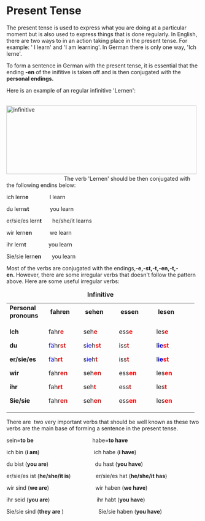 <h1>Present Tense</h1>
<p>The present tense is used to express what you are doing at a particular moment but is also used to express things that is done regularly. In English, there are two ways to in an action taking place in the present tense. For example: ' I learn' and 'I am learning'. In German there is only one way, 'Ich lerne'.&nbsp;</p>
<p>To form a sentence in German with the present tense, it is essential that the ending <strong>-en</strong> of the inifitive is taken off and is then conjugated with the <strong>personal endings.</strong></p>
<p>Here is an example of an regular infinitive 'Lernen':&nbsp; &nbsp;&nbsp;</p>
<p>&nbsp; &nbsp; &nbsp; &nbsp; &nbsp; &nbsp; &nbsp; &nbsp; <img src="https://www.learn-german-smarter.com/wp-content/uploads/2015/06/Bildschirmfoto-2015-04-20-um-17.11.52.png" alt="infinitive" width="495" height="179" />
 &nbsp; &nbsp; &nbsp; &nbsp; &nbsp; &nbsp; &nbsp; &nbsp; &nbsp; &nbsp; &nbsp; &nbsp; &nbsp;&nbsp; &nbsp; &nbsp; &nbsp;&nbsp; &nbsp; &nbsp; &nbsp; The verb 'Lernen' should be then conjugated with the following endins below:</p>
<p>ich lern<strong>e</strong>&nbsp; &nbsp; &nbsp; &nbsp; &nbsp; &nbsp; &nbsp; I learn</p>
<p>du lern<strong>st&nbsp;</strong> &nbsp; &nbsp; &nbsp; &nbsp; &nbsp; &nbsp; you learn</p>
<p>er/sie/es lern<strong>t</strong>&nbsp; &nbsp; &nbsp; &nbsp;he/she/it learns&nbsp;</p>
<p>wir lern<strong>en&nbsp;</strong> &nbsp; &nbsp; &nbsp; &nbsp; &nbsp; we learn&nbsp;</p>
<p>ihr lern<strong>t&nbsp;</strong> &nbsp; &nbsp; &nbsp; &nbsp; &nbsp; &nbsp; &nbsp;you learn</p>
<p>Sie/sie lern<strong>en</strong>&nbsp; &nbsp; &nbsp; &nbsp;you learn&nbsp;</p>
<p>Most of the verbs are conjugated with the endings,<strong>-e,-st,-t,-en,-t,-en.&nbsp;</strong>However, there are some irregular verbs that doesn't follow the pattern above. Here are some useful irregular verbs:</p>
<table style="width: 490px;" cellspacing="1" cellpadding="yes"><caption><strong>Infinitive </strong></caption>
<tbody>
<tr style="height: 32px;">
<td style="width: 89px; height: 32px;"><strong>Personal pronouns&nbsp;</strong></td>
<td style="width: 84px; height: 32px;">&nbsp;<strong>fahren</strong></td>
<td style="width: 88px; height: 32px;">&nbsp;<strong>sehen</strong></td>
<td style="width: 96px; height: 32px;">&nbsp;<strong>essen</strong></td>
<td style="width: 112px; height: 32px;">&nbsp;<strong>lesen</strong></td>
</tr>
<tr style="height: 152.95px;">
<td style="width: 89px; height: 152.95px;">
<p><strong>Ich&nbsp;</strong></p>
<p><strong>du&nbsp;</strong></p>
<p><strong>er/sie/es</strong></p>
<p><strong>wir</strong></p>
<p><strong>ihr&nbsp;</strong></p>
<p><strong>Sie/sie&nbsp;</strong></p>
</td>
<td style="width: 84px; height: 152.95px;">
<p>fahr<span style="color: #ff0000;"><strong>e</strong></span>&nbsp;</p>
<p>f<span><span style="color: #0000ff;">&auml;</span>hr<span style="color: #ff0000;"><strong>st</strong></span></span></p>
<p><span>f<span style="color: #0000ff;">&auml;</span>h<span style="color: #ff0000;"><strong>rt</strong></span></span></p>
<p><span>fahr<span style="color: #ff0000;"><strong>en</strong></span>&nbsp;</span></p>
<p><span>fah<span style="color: #ff0000;"><strong>rt</strong></span></span></p>
<p><span>fahr<span style="color: #ff0000;"><strong>en</strong></span></span></p>
</td>
<td style="width: 88px; height: 152.95px;">
<p>seh<strong><span style="color: #ff0000;">e</span></strong>&nbsp;</p>
<p>s<span style="color: #0000ff;">ie</span>h<strong><span style="color: #ff0000;">st</span></strong></p>
<p>s<span style="color: #0000ff;">ie</span>h<strong><span style="color: #ff0000;">t</span></strong></p>
<p>seh<strong><span style="color: #ff0000;">en</span></strong></p>
<p>seh<strong><span style="color: #ff0000;">t</span></strong></p>
<p>seh<strong><span style="color: #ff0000;">en</span></strong></p>
</td>
<td style="width: 96px; height: 152.95px;">
<p>ess<strong><span style="color: #ff0000;">e</span></strong>&nbsp;</p>
<p>iss<strong><span style="color: #ff0000;">t</span></strong></p>
<p>iss<strong><span style="color: #ff0000;">t</span></strong></p>
<p>ess<strong><span style="color: #ff0000;">en</span></strong></p>
<p>ess<strong><span style="color: #ff0000;">t</span></strong></p>
<p>ess<span style="color: #ff0000;"><strong>en</strong>&nbsp;</span></p>
</td>
<td style="width: 112px; height: 152.95px;">
<p>les<strong><span style="color: #ff0000;">e</span></strong></p>
<p>l<strong><span style="color: #0000ff;">ie</span><span style="color: #ff0000;">st</span></strong></p>
<p>l<strong><span style="color: #0000ff;">ie</span><span style="color: #ff0000;">st</span></strong></p>
<p>les<strong><span style="color: #ff0000;">en</span></strong></p>
<p>les<strong><span style="color: #ff0000;">t</span></strong></p>
<p>les<strong><span style="color: #ff0000;">en</span></strong></p>
</td>
</tr>
</tbody>
</table>
<p></p>
<p><!-- This comment is visible only in the source editor --></p>
<p>There are&nbsp; two very important verbs that should be well known as these two verbs are the main base of forming a sentence in the present tense.&nbsp;</p>
<p>sein=<strong>to be</strong>&nbsp; &nbsp; &nbsp; &nbsp; &nbsp; &nbsp; &nbsp; &nbsp; &nbsp; &nbsp; &nbsp; &nbsp; &nbsp; &nbsp; &nbsp; &nbsp; &nbsp; &nbsp; &nbsp; &nbsp;habe=<strong>to have&nbsp;</strong></p>
<p>ich bin (<strong>i am</strong>)&nbsp; &nbsp; &nbsp; &nbsp; &nbsp; &nbsp; &nbsp; &nbsp; &nbsp; &nbsp; &nbsp; &nbsp; &nbsp; &nbsp; &nbsp; &nbsp; &nbsp; &nbsp; ich habe (<strong>i have</strong>)</p>
<p>du bist (<strong>you are</strong>)<strong>&nbsp;</strong>&nbsp; &nbsp; &nbsp; &nbsp; &nbsp; &nbsp; &nbsp; &nbsp; &nbsp; &nbsp; &nbsp; &nbsp; &nbsp; &nbsp; &nbsp; du hast (<strong>you have</strong>)</p>
<p>er/sie/es ist (<strong>he/she/it&nbsp;is</strong>)<strong>&nbsp; &nbsp;</strong>&nbsp; &nbsp; &nbsp; &nbsp; &nbsp; &nbsp; &nbsp; er/sie/es hat (<strong>he/she/it has</strong>)</p>
<p>wir sind&nbsp;(<strong>we are</strong>)<strong>&nbsp; </strong>&nbsp; &nbsp; &nbsp; &nbsp; &nbsp; &nbsp; &nbsp; &nbsp; &nbsp; &nbsp; &nbsp; &nbsp; &nbsp; &nbsp; &nbsp;wir haben (<strong>we have</strong>)</p>
<p>ihr seid (<strong>you are</strong>)&nbsp; &nbsp; &nbsp; &nbsp; &nbsp; &nbsp; &nbsp; &nbsp; &nbsp; &nbsp; &nbsp; &nbsp; &nbsp; &nbsp; &nbsp; &nbsp;ihr habt (<strong>you have</strong>)</p>
<p>Sie/sie sind (<strong>they are&nbsp;</strong>)&nbsp; &nbsp; &nbsp; &nbsp; &nbsp; &nbsp; &nbsp; &nbsp; &nbsp; &nbsp; &nbsp; &nbsp;Sie/sie haben (<strong>you have</strong>)</p>
<p></p>
<p></p>
